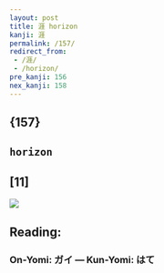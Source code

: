 ```yaml
---
layout: post
title: 涯 horizon
kanji: 涯
permalink: /157/
redirect_from:
 - /涯/
 - /horizon/
pre_kanji: 156
nex_kanji: 158
---
```


## {157}

## `horizon`

## [11]

<div class="stroke"><img src="E6B6AF.png" /></div>

## Reading:

### On-Yomi: ガイ &mdash; Kun-Yomi: はて
